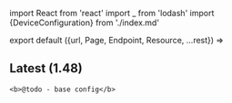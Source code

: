 import React from 'react'
import _ from 'lodash'
import {DeviceConfiguration} from './index.md'

export default ({url, Page, Endpoint, Resource, ...rest}) =>
  <Resource resource="config/*latest" url={url} name="Latest (1.48)">
    <h2>Latest (1.48)</h2>

    <b>@todo - base config</b>
  </Resource>

